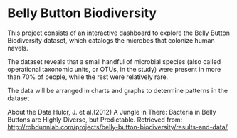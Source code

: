 <h1>Belly Button Biodiversity</h1>

<p>This project consists of an interactive dashboard to explore the Belly Button Biodiversity dataset, which catalogs the microbes that colonize human navels.</p>

<p>The dataset reveals that a small handful of microbial species (also called operational taxonomic units, or OTUs, in the study) were present in more than 70% of people, while the rest were relatively rare.</p>

<p> The data will be arranged in charts and graphs to determine patterns in the dataset </p>

About the Data
Hulcr, J. et al.(2012) A Jungle in There: Bacteria in Belly Buttons are Highly Diverse, but Predictable. Retrieved from: http://robdunnlab.com/projects/belly-button-biodiversity/results-and-data/

